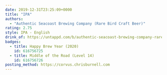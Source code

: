 ```yaml
---
date: 2019-12-31T23:25:09+0000
title: "IPA"
authors:
  - "Authentic Seacoast Brewing Company (Rare Bird Craft Beer)"
rating: 2.75
style: IPA - English
drink_of: https://untappd.com/b/authentic-seacoast-brewing-company-rare-bird-craft-beer-ipa/2094284
badges:
  - title: Happy Brew Year (2020)
    id: 616756725
  - title: Middle of the Road (Level 14)
    id: 616756726
posting_method: https://corvus.chrisburnell.com
---
```

